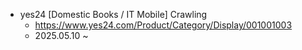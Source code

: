 - yes24 [Domestic Books / IT Mobile] Crawling
  - https://www.yes24.com/Product/Category/Display/001001003
  - 2025.05.10 ~
